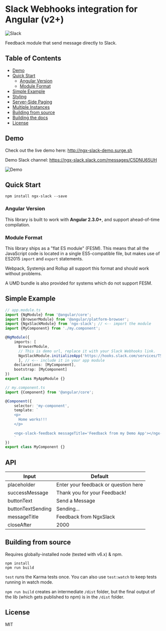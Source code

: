 # Slack Webhooks integration for Angular (v2+)

![Slack](https://fst.slack-edge.com/66f9/img/icons/ios-114.png "Slack")


Feedback module that send message directly to Slack.

## Table of Contents

* [Demo](#demo)
* [Quick Start](#quick-start)
  + [Angular Version](#angular-version)
  + [Module Format](#module-format)
* [Simple Example](#simple-example)
* [Styling](#styling)
* [Server-Side Paging](#server-side-paging)
* [Multiple Instances](#multiple-instances)
* [Building from source](#building-from-source)
* [Building the docs](#building-the-docs)
* [License](#license)


## Demo

Check out the live demo here: http://ngx-slack-demo.surge.sh

Demo Slack channel: https://ngx-slack.slack.com/messages/C5DNU65UH

![Demo](https://media.giphy.com/media/26FmQTavFr58Hj7W0/giphy.gif "Demo")


## Quick Start

```
npm install ngx-slack --save
```

### Angular Version

This library is built to work with **Angular 2.3.0+**, and support ahead-of-time compilation.

### Module Format

This library ships as a "flat ES module" (FESM). This means that all the JavaScript code is located in a single ES5-compatible file, but makes use of ES2015 `import` and `export` statements.

Webpack, Systemjs and Rollup all support this format and should work without problems.

A UMD bundle is also provided for systems which do not support FESM.

## Simple Example

```TypeScript
// app.module.ts
import {NgModule} from '@angular/core';
import {BrowserModule} from '@angular/platform-browser';
import {NgxSlackModule} from 'ngx-slack'; // <-- import the module
import {MyComponent} from './my.component';

@NgModule({
    imports: [
      BrowserModule,
      // This is demo url, replace it with your Slack Webhooks link.
      NgxSlackModule.initializeApp('https://hooks.slack.com/services/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'),
      ], // <-- include it in your app module
    declarations: [MyComponent],
    bootstrap: [MyComponent]
})
export class MyAppModule {}
```

```TypeScript
// my.component.ts
import {Component} from '@angular/core';

@Component({
    selector: 'my-component',
    template: `
    <p>
      Home works!!!
    </p>
       
    <ngx-slack-feedback messageTitle='Feedback from my Demo App'></ngx-slack-feedback>
    `
})
export class MyComponent {}
```

## API

| Input | Default |
| --- | --- |
|  placeholder | Enter your feedback or question here  |
|  successMessage | Thank you for your Feedback!  |
|  buttonText | Send a Message  |
|  buttonTextSending | Sending... |
|  messageTitle | Feedback from NgxSlack  |
|  closeAfter | 2000  |


## Building from source

Requires globally-installed node (tested with v6.x) & npm. 

```
npm install
npm run build 
```
`test` runs the Karma tests once. You can also use `test:watch` to keep tests running in watch mode.

`npm run build` creates an intermediate `/dist` folder, but the final output of the lib (which gets published to npm) is in the `/dist` folder.

## License

MIT
